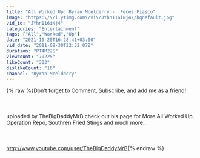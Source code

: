 ```yaml
---
title: "All Worked Up: Byran Mcelderry -  Feces Fiasco"
image: "https:\/\/i.ytimg.com\/vi\/JYhn116iNj4\/hqdefault.jpg"
vid_id: "JYhn116iNj4"
categories: "Entertainment"
tags: ["All","Worked","Up"]
date: "2021-10-20T16:28:41+03:00"
vid_date: "2011-08-30T22:32:07Z"
duration: "PT4M22S"
viewcount: "70225"
likeCount: "303"
dislikeCount: "16"
channel: "Byran Mcelddery"
---
```

{% raw %}Don't forget to Comment, Subscribe, and add me as a friend!<br /><br /><br /><br />uploaded by TheBigDaddyMrB check out his page for More All Worked Up, Operation Repo, Southren Fried Stings and much more..<br /><br /><br /><br /><a rel="nofollow" target="blank" href="http://www.youtube.com/user/TheBigDaddyMrB">http://www.youtube.com/user/TheBigDaddyMrB</a>{% endraw %}
